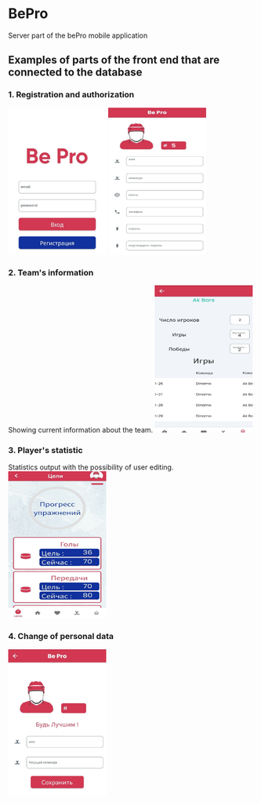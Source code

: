# BePro
Server part of the bePro mobile application

## Examples of parts of the front end that are connected to the database

### 1. Registration and authorization

<img src="img/autorization.jpg" alt="Image 1" width="200px" height="300px" style="display: inline-block;"> <img src="img/Registration.jpg" alt="Image 2" width="200px" height="300px" style="display: inline-block;">

### 2. Team's information 
Showing current information about the team.
<img src="img/teams_info.jpg" alt="Image 1" width="200px" height="300px">

### 3. Player's statistic
Statistics output with the possibility of user editing.
<img src="img/statictics.jpg" alt="Image 1" width="200px" height="300px">

### 4. Change of personal data

<img src="img/person_data.jpg" alt="Image 1" width="200px" height="300px">
